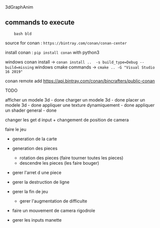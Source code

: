 3dGraphAnim

## commands to execute
```
	bash bld
```

source for conan : `https://bintray.com/conan/conan-center`

install conan : `pip install conan` with python3

windows conan install -> `conan install ..	-s build_type=Debug --build=missing`
windows cmake commands -> `cmake .. -G "Visual Studio 16 2019"`

conan remote add <REMOTE> https://api.bintray.com/conan/bincrafters/public-conan

TODO

afficher un modele 3d - done
charger un modele 3d - done
placer un modele 3d - done
appliquer une texture dynamiquement - done
appliquer un shader general - done

changer les get d input + changement de position de camera

faire le jeu
 - generation de la carte
 - generation des pieces
   - rotation des pieces (faire tourner toutes les pieces)
   - descendre les pieces (les faire bouger)
 - gerer l'arret d une piece
 - gerer la destruction de ligne
 - gerer la fin de jeu
   - gerer l'augmentation de difficulte

 - faire un mouvement de camera rigodrole
 - gerer les inputs manette